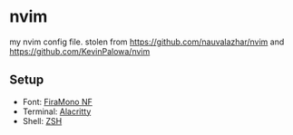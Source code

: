# nvim

my nvim config file. stolen from https://github.com/nauvalazhar/nvim and https://github.com/KevinPalowa/nvim

## Setup
- Font: [FiraMono NF](https://www.nerdfonts.com/font-downloads)
- Terminal: [Alacritty](https://github.com/alacritty/alacritty)
- Shell: [ZSH](https://ohmyz.sh/)
